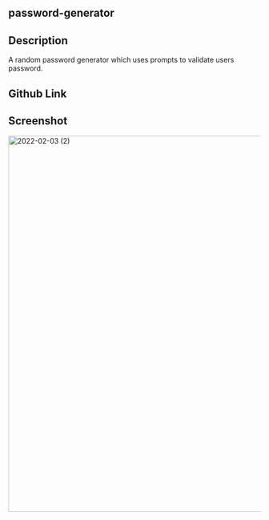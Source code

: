 ## password-generator


## Description

A random password generator which uses prompts to validate users password.

## Github Link


## Screenshot

<img width="750" alt="2022-02-03 (2)" src="https://user-images.githubusercontent.com/84681197/152447656-2d96cdd4-6259-444f-b78d-a7c66e5d2af1.png">
